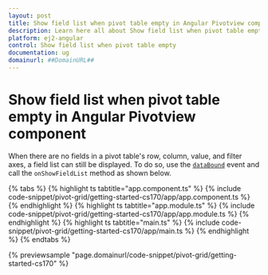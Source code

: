 ```yaml
---
layout: post
title: Show field list when pivot table empty in Angular Pivotview component | Syncfusion
description: Learn here all about Show field list when pivot table empty in Syncfusion Angular Pivotview component of Syncfusion Essential JS 2 and more.
platform: ej2-angular
control: Show field list when pivot table empty 
documentation: ug
domainurl: ##DomainURL##
---
```


# Show field list when pivot table empty in Angular Pivotview component

When there are no fields in a pivot table's row, column, value, and filter axes, a field list can still be displayed. To do so, use the [`dataBound`](https://ej2.syncfusion.com/documentation/api/pivotview#databound) event and call the `onShowFieldList` method as shown below.

{% tabs %}
{% highlight ts tabtitle="app.component.ts" %}
{% include code-snippet/pivot-grid/getting-started-cs170/app/app.component.ts %}
{% endhighlight %}
{% highlight ts tabtitle="app.module.ts" %}
{% include code-snippet/pivot-grid/getting-started-cs170/app/app.module.ts %}
{% endhighlight %}
{% highlight ts tabtitle="main.ts" %}
{% include code-snippet/pivot-grid/getting-started-cs170/app/main.ts %}
{% endhighlight %}
{% endtabs %}
  
{% previewsample "page.domainurl/code-snippet/pivot-grid/getting-started-cs170" %}